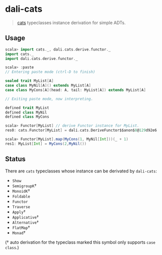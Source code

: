 dali-cats
====

> [cats] typeclasses instance derivation for simple ADTs.

Usage
----

```scala
scala> import cats._, dali.cats.derive.functor._
import cats._
import dali.cats.derive.functor._

scala> :paste
// Entering paste mode (ctrl-D to finish)

sealed trait MyList[A]
case class MyNil[A]() extends MyList[A]
case class MyCons[A](head: A, tail: MyList[A]) extends MyList[A]

// Exiting paste mode, now interpreting.

defined trait MyList
defined class MyNil
defined class MyCons

scala> Functor[MyList] // derive Functor instance for MyList.
res0: cats.Functor[MyList] = dali.cats.DeriveFunctor$$anon$8@129d92e6

scala> Functor[MyList].map(MyCons(1, MyNil[Int]))(_ + 1)
res1: MyList[Int] = MyCons(2,MyNil())
```

Status
----

There are `cats` typeclasses whose instance can be derivated by `dali-cats`:

- `Show`
- `SemigroupK`†
- `MonoidK`†
- `Foldable`
- `Functor`
- `Traverse`
- `Apply`†
- `Applicative`†
- `Alternative`†
- `FlatMap`†
- `Monad`†

(† auto derivation for the typeclass marked this symbol only supports `case class`.)

[cats]: https://typelevel.org/cats/